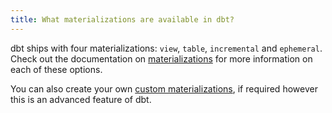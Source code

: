 ```yaml
---
title: What materializations are available in dbt?
---
```


dbt ships with four materializations: `view`, `table`, `incremental` and `ephemeral`. Check out the documentation on [materializations](materializations) for more information on each of these options.

You can also create your own [custom materializations](creating-new-materializations), if required however this is an advanced feature of dbt.
